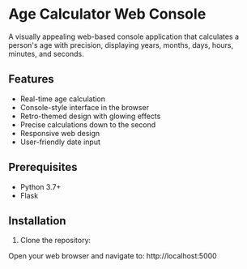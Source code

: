 # Age Calculator Web Console

A visually appealing web-based console application that calculates a person's age with precision, displaying years, months, days, hours, minutes, and seconds.

## Features

- Real-time age calculation
- Console-style interface in the browser
- Retro-themed design with glowing effects
- Precise calculations down to the second
- Responsive web design
- User-friendly date input

## Prerequisites

- Python 3.7+
- Flask

## Installation

1. Clone the repository: 

Open your web browser and navigate to:
http://localhost:5000